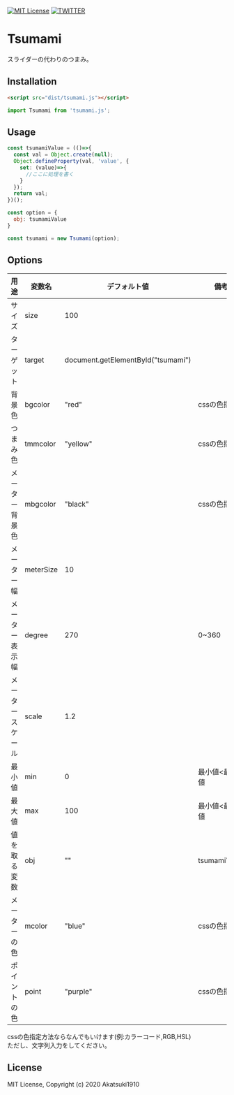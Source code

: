 [![MIT License](http://img.shields.io/badge/license-MIT-blue.svg?style=flat)](LICENSE)
[![TWITTER](https://img.shields.io/badge/twitter-nomber1910-blue.svg)](https://twitter.com/nomber1910)
# Tsumami
スライダーの代わりのつまみ。

## Installation

```html
<script src="dist/tsumami.js"></script>
```

```js
import Tsumami from 'tsumami.js';
```

## Usage

```js
const tsumamiValue = (()=>{
  const val = Object.create(null);
  Object.defineProperty(val, 'value', {
    set: (value)=>{
      //ここに処理を書く
    }
  });
  return val;
})();

const option = {
  obj: tsumamiValue
}

const tsumami = new Tsumami(option);
```

## Options
|用途|変数名|デフォルト値|備考|
|---|---|---|---|
|サイズ|size|100||
|ターゲット|target|document.getElementById("tsumami")||
|背景色|bgcolor|"red"|cssの色指定<sup>[1](#note1)</sup>|
|つまみ色|tmmcolor|"yellow"|cssの色指定<sup>[1](#note1)</sup>|
|メーター背景色|mbgcolor|"black"|cssの色指定<sup>[1](#note1)</sup>|
|メーター幅|meterSize|10||
|メーター表示幅|degree|270|0~360|
|メータースケール|scale|1.2||
|最小値|min|0|最小値<最大値|
|最大値|max|100|最小値<最大値|
|値を取る変数|obj|""|tsumamiValue|
|メーターの色|mcolor|"blue"|cssの色指定<sup>[1](#note1)</sup>|
|ポイントの色|point|"purple"|cssの色指定<sup>[1](#note1)</sup>|

<p id="note1">
cssの色指定方法ならなんでもいけます(例:カラーコード,RGB,HSL)<br>
ただし、文字列入力をしてください。
</p>

##  License
MIT License, Copyright (c) 2020 Akatsuki1910